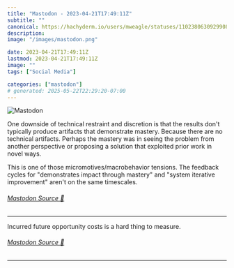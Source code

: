 ```yaml
---
title: "Mastodon - 2023-04-21T17:49:11Z"
subtitle: ""
canonical: https://hachyderm.io/users/mweagle/statuses/110238063092990821
description:
image: "/images/mastodon.png"

date: 2023-04-21T17:49:11Z
lastmod: 2023-04-21T17:49:11Z
image: ""
tags: ["Social Media"]

categories: ["mastodon"]
# generated: 2025-05-22T22:29:20-07:00
---
```

![Mastodon](/images/mastodon.png)

<p>One downside of technical restraint and discretion is that the results don&#39;t typically produce artifacts that demonstrate mastery. Because there are no technical artifacts. Perhaps the mastery was in seeing the problem from another perspective or proposing a solution that exploited prior work in novel ways. </p><p>This is one of those micromotives/macrobehavior tensions. The feedback cycles for &quot;demonstrates impact through mastery&quot; and &quot;system iterative improvement&quot; aren&#39;t on the same timescales.</p>


###### [Mastodon Source 🐘](https://hachyderm.io/@mweagle/110238063092990821)

___

<p>Incurred future opportunity costs is a hard thing to measure.</p>


###### [Mastodon Source 🐘](https://hachyderm.io/@mweagle/110238071542583406)

___
